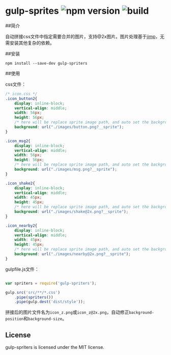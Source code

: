 gulp-sprites ![npm version](https://img.shields.io/npm/v/gulp-spriters.svg?style=flat-square) ![build](https://travis-ci.org/progrape/gulp-spriters.svg)
===


##简介

自动拼接css文件中指定需要合并的图片，支持@2x图片。图片处理基于[jimp](https://github.com/oliver-moran/jimp)，无需安装其他复杂的依赖。

##安装

```
npm install --save-dev gulp-spriters
```

##使用

css文件：

```css
/* icon.css */
.icon_button2{
    display: inline-block;
    vertical-align: middle;
    width: 56px;
    height: 56px;
    /* here will be replace sprite image path, and auto set the background-position */
    background: url("./images/button.png?__sprite");
}

.icon_msg2{
    display: inline-block;
    vertical-align: middle;
    width: 56px;
    height: 56px;
    /* here will be replace sprite image path, and auto set the background-position */
    background: url("./images/msg.png?__sprite");
}

.icon_shake2{
    display: inline-block;
    vertical-align: middle;
    width: 45px;
    height: 45px;
    /* here will be replace sprite image path, and auto set the background-position */
    background: url("./images/shake@2x.png?__sprite");
}

.icon_nearby2{
    display: inline-block;
    vertical-align: middle;
    width: 45px;
    height: 45px;
    /* here will be replace sprite image path, and auto set the background-position */
    background: url("./images/nearby@2x.png?__sprite");
}
```

gulpfile.js文件：

```javascript

var spriters = require('gulp-spriters');

gulp.src('src/**/*.css')
    .pipe(spriters())
    .pipe(gulp.dest('dist/style'));

```

拼接后的图片文件名为`icon_z.png`或`icon_z@2x.png`，自动修正`background-position`和`background-size`。


## License

gulp-spriters is licensed under the MIT license.